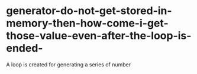 # generator-do-not-get-stored-in-memory-then-how-come-i-get-those-value-even-after-the-loop-is-ended-
A loop is created for generating a series of number
